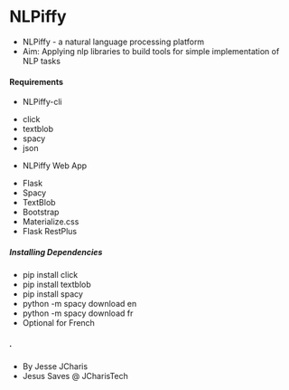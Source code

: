 # NLPiffy
- NLPiffy - a natural language processing platform
 - Aim: Applying nlp libraries to build tools for simple implementation of NLP tasks


#### Requirements
- NLPiffy-cli
 + click
 + textblob
 + spacy
 + json


- NLPiffy Web App
 + Flask
 + Spacy
 + TextBlob
 + Bootstrap
 + Materialize.css
 + Flask RestPlus


##### Installing Dependencies
- pip install click
- pip install textblob
- pip install spacy
- python -m spacy download en
- python -m spacy download fr 
 -  Optional for French



##### .
- By Jesse JCharis
- Jesus Saves @ JCharisTech

